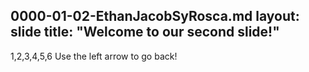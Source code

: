 0000-01-02-EthanJacobSyRosca.md
layout: slide
title: "Welcome to our second slide!"
---
1,2,3,4,5,6
Use the left arrow to go back!
